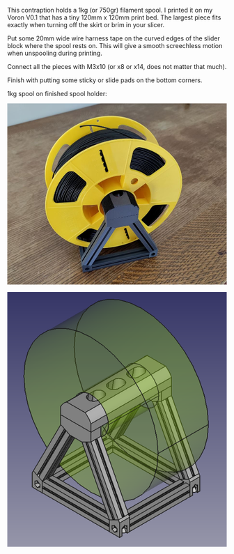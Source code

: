 This contraption holds a 1kg (or 750gr) filament spool. I printed it on my Voron V0.1 that has a tiny 120mm x 120mm print bed. The largest piece fits exactly when turning off the skirt or brim in your slicer.

Put some 20mm wide wire harness tape on the curved edges of the slider block where the spool rests on. This will give a smooth screechless motion when unspooling during printing.

Connect all the pieces with M3x10 (or x8 or x14, does not matter that much).

Finish with putting some sticky or slide pads on the bottom corners.

1kg spool on finished spool holder:

![](Spool%20holder%201kg.jpg)

![](Spool%20holder%201kg.png)